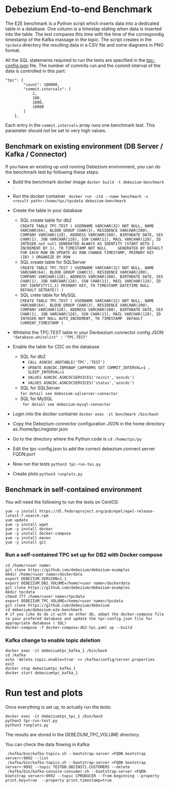 # Debezium End-to-end Benchmark

The E2E benchmark is a Python script which inserts data into a dedicated table in a database. One column is a timestap stating when data is inserted into the table. The test compares this time with the time of the correspondig timestamp of the Kafka massage in the topic. The script creates in the `tpcdata` directory the resulting data in a CSV file and some diagrams in PNG format.

All the SQL statements required to run the tests are  specified in the [tpc-config.json](py/tpc-config.json) file. The number of commits run and the commit interval of the data is controlled in this part:
```
"tpc": {
        "count": 100000,
        "commit.intervals": [
            1,
            100,
            1000,
            10000
        ]
    },
```

Each entry in the `commit.intervals` array runs one benchmark test. This parameter should not be set to very high values.


## Benchmark on existing environment (DB Server / Kafka / Connector)

If you have an existing up und running Debezium environment, you can do the benchmark test by following these steps:

- Build the benchmark docker image
``` docker build -t debezium-benchmark  . ```
- Run the docker container
``` docker run -itd --name benchmark -v <result path>:/home/tpc/tpcdata debezium-benchmark```
- Create the table in your database
    - SQL create table for db2    
``` CREATE TABLE TPC.TEST ( USERNAME VARCHAR(32) NOT NULL, NAME VARCHAR(64), BLOOD_GROUP CHAR(3), RESIDENCE VARCHAR(200), COMPANY VARCHAR(128), ADDRESS VARCHAR(200), BIRTHDATE DATE, SEX CHAR(1), JOB VARCHAR(128), SSN CHAR(11), MAIL VARCHAR(128), ID INTEGER not null GENERATED ALWAYS AS IDENTITY (START WITH 1 INCREMENT BY 1), T0 TIMESTAMP NOT NULL     GENERATED BY DEFAULT     FOR EACH ROW ON UPDATE AS ROW CHANGE TIMESTAMP, PRIMARY KEY (ID) ) ORGANIZE BY ROW ```    
    - SQL create table for SQLServer   
``` CREATE TABLE TPC.TEST ( USERNAME VARCHAR(32) NOT NULL, NAME VARCHAR(64), BLOOD_GROUP CHAR(3), RESIDENCE VARCHAR(200), COMPANY VARCHAR(128), ADDRESS VARCHAR(200), BIRTHDATE DATE, SEX CHAR(1), JOB VARCHAR(128), SSN CHAR(11), MAIL VARCHAR(128), ID INT IDENTITY(1,1) PRIMARY KEY, T0 TIMESTAMP DATETIME NULL DEFAULT GETDATE() ) ``` 
    - SQL crete table for MySQL   
``` CREATE TABLE TPC.TEST ( USERNAME VARCHAR(32) NOT NULL, NAME VARCHAR(64), BLOOD_GROUP CHAR(3), RESIDENCE VARCHAR(200), COMPANY VARCHAR(128), ADDRESS VARCHAR(200), BIRTHDATE DATE, SEX CHAR(1), JOB VARCHAR(128), SSN CHAR(11), MAIL VARCHAR(128), ID INTEGER NOT NULL AUTO_INCREMENT, T0 TIMESTAMP  DEFAULT CURRENT_TIMESTAMP ) ``` 

- Whitelist the TPC.TEST table in your Denbezium connector config JSON
```  "database.whitelist" : "TPC.TEST"   ```

- Enable the table for CDC on the database
    - SQL for db2    
        - ``` CALL ASNCDC.ADDTABLE('TPC','TEST') ```
        - ``` UPDATE ASNCDC.IBMSNAP_CAPPARMS SET COMMIT_INTERVAL=1 , SLEEP_INTERVAL=1 ```  
        - ``` VALUES ASNCDC.ASNCDCSERVICES('reinit','asncdc') ```
        - ``` VALUES ASNCDC.ASNCDCSERVICES('status','asncdc') ``` 
    - SQL for SQLServer    
``` for detail see debezium-sqlserver-connector ```
    - SQL for MySQL   
```  for detail see debezium-mysql-connector ```

- Login into the docker container
``` docker exec -it benchmark /bin/bash ```
- Copy the Debezium connector configuration JSON in the home directory as /home/tpc/register.json
- Go to the directory where the Python code is
``` cd /home/tpc/py ```
- Edit the tpc-config.json to add the correct debezium.connect.server FQDN:port 
- Now run the tests 
``` python3 tpc-run-tes.py ```
- Create plots
``` python3 runplots.py ```




## Benchmark in self-contained environment

You will need the following to run the tests on CentOS:

```
yum -y install https://dl.fedoraproject.org/pub/epel/epel-release-latest-7.noarch.rpm
yum update
yum -y install wget
yum -y install docker
yum -y install docker-compose
yum -y install maven
yum -y install git
```

### Run a self-contained TPC set up for DB2 with Docker compose

```
cd /home/<user name>
git clone https://github.com/debezium/debezium-examples
mkdir /home/<user name>/dockerdata
export DEBEZIUM_VERSION=1.1
export DEBEZIUM_DB2_VOLUME=/home/<user name>/dockerdata
git clone https://github.com/debezium/debezium-examples
mkdir tpcdata
chmod 777 /home/<user name>/tpcdata
export DEBEZIUM_TPC_VOLUME=/home/<user name>/tpcdata
git clone https://github.com/debezium/debezium
cd debezium/debezium-e2e-benchmark
# if you like do do it with an other db, adapt the docker-compose file to your prefered database and update the tpc-config.json file for appropriate database ( SQL)
docker-compose -f docker-compose-db2-tpc.yaml up --build
```

### Kafka change to enable topic deletion

```
docker exec -it debeziumtpc_kafka_1 /bin/bash
cd /kafka
echo 'delete.topic.enable=true' >> /kafka/config/server.properties 
exit
docker stop debeziumtpc_kafka_1
docker start debeziumtpc_kafka_1
```

# Run test and plots

Once everything is set up, to actually run the tests:
```
docker exec -it debeziumtpc_tpc_1 /bin/bash
python3 tpc-run-test.py 
python3 runplots.py 
```
The results are stored in the DEBEZIUM_TPC_VOLUME directory.

You can check the data flowing in Kafka:
``` 
 /kafka/bin/kafka-topics.sh --bootstrap-server <FQDN bootstrap server>:9092 --list
 /kafka/bin/kafka-topics.sh --bootstrap-server <FQDN bootstrap server>:9092 --topic TESTDB.DB2INST1.CUSTOMERS --delete
 /kafka/bin/kafka-console-consumer.sh --bootstrap-server <FQDN bootstrap server>:9092 --topic CPRODUCER --from-beginning --property print.key=true  --property print.timestamp=true
```
